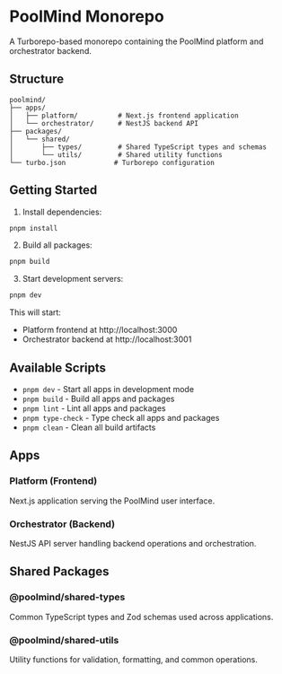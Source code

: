 # PoolMind Monorepo

A Turborepo-based monorepo containing the PoolMind platform and orchestrator backend.

## Structure

```
poolmind/
├── apps/
│   ├── platform/          # Next.js frontend application
│   └── orchestrator/      # NestJS backend API
├── packages/
│   └── shared/
│       ├── types/         # Shared TypeScript types and schemas
│       └── utils/         # Shared utility functions
└── turbo.json            # Turborepo configuration
```

## Getting Started

1. Install dependencies:
```bash
pnpm install
```

2. Build all packages:
```bash
pnpm build
```

3. Start development servers:
```bash
pnpm dev
```

This will start:
- Platform frontend at http://localhost:3000
- Orchestrator backend at http://localhost:3001

## Available Scripts

- `pnpm dev` - Start all apps in development mode
- `pnpm build` - Build all apps and packages
- `pnpm lint` - Lint all apps and packages
- `pnpm type-check` - Type check all apps and packages
- `pnpm clean` - Clean all build artifacts

## Apps

### Platform (Frontend)
Next.js application serving the PoolMind user interface.

### Orchestrator (Backend)
NestJS API server handling backend operations and orchestration.

## Shared Packages

### @poolmind/shared-types
Common TypeScript types and Zod schemas used across applications.

### @poolmind/shared-utils
Utility functions for validation, formatting, and common operations.